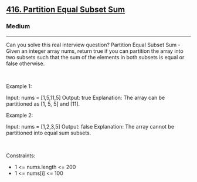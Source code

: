 <h2><a href="https://leetcode.com/problems/partition-equal-subset-sum/">416. Partition Equal Subset Sum</a></h2><h3>Medium</h3><hr>Can you solve this real interview question? Partition Equal Subset Sum - Given an integer array nums, return true if you can partition the array into two subsets such that the sum of the elements in both subsets is equal or false otherwise.

 

Example 1:


Input: nums = [1,5,11,5]
Output: true
Explanation: The array can be partitioned as [1, 5, 5] and [11].


Example 2:


Input: nums = [1,2,3,5]
Output: false
Explanation: The array cannot be partitioned into equal sum subsets.


 

Constraints:

 * 1 <= nums.length <= 200
 * 1 <= nums[i] <= 100